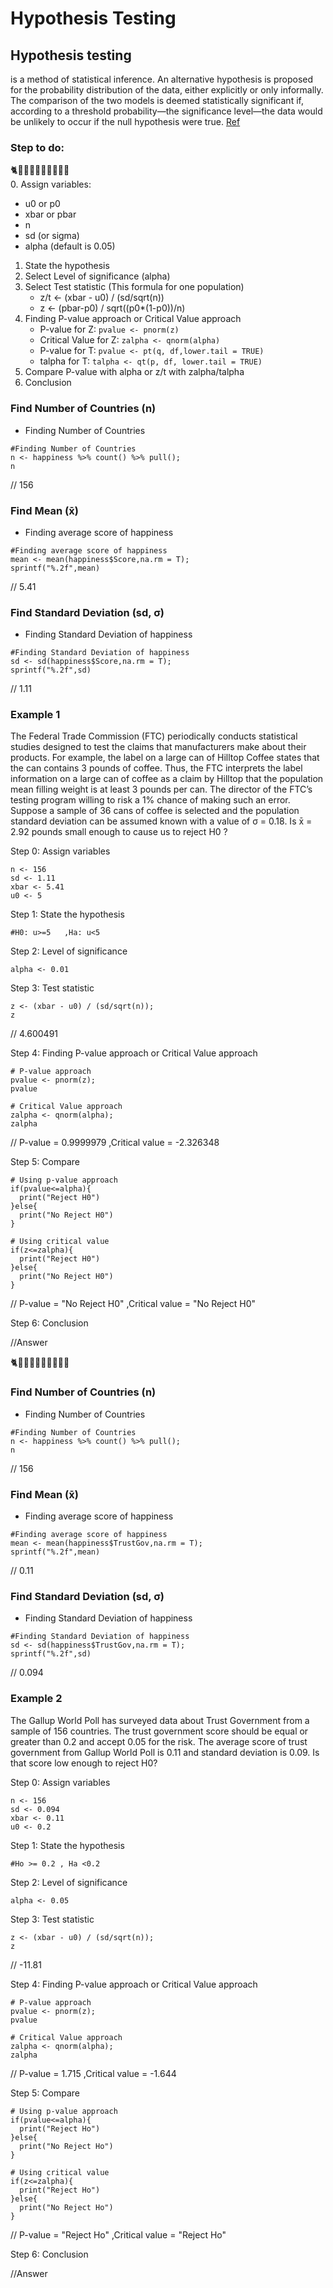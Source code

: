 # Hypothesis Testing


## Hypothesis testing

is a method of statistical inference. An alternative hypothesis is proposed for the probability distribution of the data, either explicitly or only informally. The comparison of the two models is deemed statistically significant if, according to a threshold probability—the significance level—the data would be unlikely to occur if the null hypothesis were true. [Ref](https://en.wikipedia.org/wiki/Statistical_hypothesis_testing)

### Step to do:
🐈🐎🐑🐱🐯🐏🐖🐄🐃🐂 <br>
0. Assign variables:
   - u0 or p0
   - xbar or pbar
   - n
   - sd (or sigma)
   - alpha (default is 0.05)
1. State the hypothesis
2. Select Level of significance (alpha)
3. Select Test statistic (This formula for one population)
   - z/t <- (xbar - u0) / (sd/sqrt(n))
   - z <- (pbar-p0) / sqrt((p0\*(1-p0))/n)
4. Finding P-value approach or Critical Value approach
   - P-value for Z: `pvalue <- pnorm(z)`
   - Critical Value for Z: `zalpha <- qnorm(alpha)`
   - P-value for T: `pvalue <- pt(q, df,lower.tail = TRUE)`
   - talpha for T: `talpha <- qt(p, df, lower.tail = TRUE)`
5. Compare P-value with alpha or z/t with zalpha/talpha
6. Conclusion



### Find Number of Countries (n)

- Finding Number of Countries

```
#Finding Number of Countries
n <- happiness %>% count() %>% pull();
n

```
// 156


### Find Mean (x̄)

- Finding average score of happiness

```
#Finding average score of happiness
mean <- mean(happiness$Score,na.rm = T);
sprintf("%.2f",mean)

```
// 5.41

### Find Standard Deviation (sd, σ)

- Finding Standard Deviation of happiness

```
#Finding Standard Deviation of happiness
sd <- sd(happiness$Score,na.rm = T);
sprintf("%.2f",sd)

```
// 1.11


### Example 1

The Federal Trade Commission (FTC) periodically conducts statistical studies designed to test the claims that manufacturers make about their products. For example, the label on a large can of Hilltop Coffee states that the can contains 3 pounds of coffee. Thus, the FTC interprets the label information on a large can of coffee as a claim by Hilltop that the population mean filling weight is at least 3 pounds per can. The director of the FTC’s testing program willing to risk a 1% chance of making such an error. Suppose a sample of 36 cans of coffee is selected and the population standard deviation can be assumed known with a value of σ = 0.18. Is x̄ = 2.92 pounds small enough to cause us to reject H0 ?

Step 0: Assign variables

```
n <- 156
sd <- 1.11
xbar <- 5.41
u0 <- 5

```

Step 1: State the hypothesis

```
#H0: u>=5   ,Ha: u<5

```

Step 2: Level of significance

```
alpha <- 0.01 

```

Step 3: Test statistic

```
z <- (xbar - u0) / (sd/sqrt(n));
z

```
// 4.600491

Step 4: Finding P-value approach or Critical Value approach

```
# P-value approach
pvalue <- pnorm(z); 
pvalue

# Critical Value approach
zalpha <- qnorm(alpha);
zalpha

```
// P-value = 0.9999979 ,Critical value = -2.326348

Step 5: Compare

```
# Using p-value approach
if(pvalue<=alpha){
  print("Reject H0")
}else{
  print("No Reject H0")
}

# Using critical value
if(z<=zalpha){
  print("Reject H0")
}else{
  print("No Reject H0")
}

```
// P-value = "No Reject H0" ,Critical value = "No Reject H0"

Step 6: Conclusion

//Answer

🐈🐎🐑🐱🐯🐏🐖🐄🐃🐂


### Find Number of Countries (n)

- Finding Number of Countries

```
#Finding Number of Countries
n <- happiness %>% count() %>% pull();
n

```
// 156


### Find Mean (x̄)

- Finding average score of happiness

```
#Finding average score of happiness
mean <- mean(happiness$TrustGov,na.rm = T);
sprintf("%.2f",mean)

```
// 0.11

### Find Standard Deviation (sd, σ)

- Finding Standard Deviation of happiness

```
#Finding Standard Deviation of happiness
sd <- sd(happiness$TrustGov,na.rm = T);
sprintf("%.2f",sd)

```
// 0.094

### Example 2

The Gallup World Poll has surveyed data about Trust Government from a sample of 156 countries. The trust government score should be equal or greater than 0.2 and accept 0.05 for the risk. The average score of trust government from Gallup World Poll is 0.11 and standard deviation is 0.09. Is that score low enough to reject H0?

Step 0: Assign variables

```
n <- 156
sd <- 0.094
xbar <- 0.11
u0 <- 0.2

```

Step 1: State the hypothesis

```
#Ho >= 0.2 , Ha <0.2 

```

Step 2: Level of significance

```
alpha <- 0.05

```

Step 3: Test statistic

```
z <- (xbar - u0) / (sd/sqrt(n));
z

```
// -11.81

Step 4: Finding P-value approach or Critical Value approach

```
# P-value approach
pvalue <- pnorm(z); 
pvalue

# Critical Value approach
zalpha <- qnorm(alpha);
zalpha

```
// P-value = 1.715 ,Critical value = -1.644

Step 5: Compare

```
# Using p-value approach
if(pvalue<=alpha){
  print("Reject Ho")
}else{
  print("No Reject Ho")
}

# Using critical value
if(z<=zalpha){
  print("Reject Ho")
}else{
  print("No Reject Ho")
}

```
// P-value = "Reject Ho" ,Critical value = "Reject Ho"

Step 6: Conclusion

//Answer
